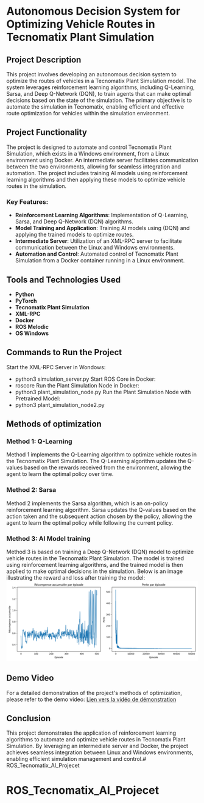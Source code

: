 # Autonomous Decision System for Optimizing Vehicle Routes in Tecnomatix Plant Simulation

## Project Description

This project involves developing an autonomous decision system to optimize the routes of vehicles in a Tecnomatix Plant Simulation model. The system leverages reinforcement learning algorithms, including Q-Learning, Sarsa, and Deep Q-Network (DQN), to train agents that can make optimal decisions based on the state of the simulation. The primary objective is to automate the simulation in Tecnomatix, enabling efficient and effective route optimization for vehicles within the simulation environment.

## Project Functionality

The project is designed to automate and control Tecnomatix Plant Simulation, which exists in a Windows environment, from a Linux environment using Docker. An intermediate server facilitates communication between the two environments, allowing for seamless integration and automation. The project includes training AI models using reinforcement learning algorithms and then applying these models to optimize vehicle routes in the simulation.

### Key Features:
- **Reinforcement Learning Algorithms**: Implementation of Q-Learning, Sarsa, and Deep Q-Network (DQN) algorithms.
- **Model Training and Application**: Training AI models using (DQN) and applying the trained models to optimize routes.
- **Intermediate Server**: Utilization of an XML-RPC server to facilitate communication between the Linux and Windows environments.
- **Automation and Control**: Automated control of Tecnomatix Plant Simulation from a Docker container running in a Linux environment.

## Tools and Technologies Used

- **Python**
- **PyTorch**
- **Tecnomatix Plant Simulation**
- **XML-RPC**
- **Docker**
- **ROS Melodic**
- **OS Windows**


## Commands to Run the Project

Start the XML-RPC Server in Wondows:
  - python3 simulation_server.py
Start  ROS Core in Docker:
  - roscore
Run the Plant Simulation Node in Docker:
  - python3 plant_simulation_node.py
Run the Plant Simulation Node with Pretrained Model:
  - python3 plant_simulation_node2.py


## Methods of optimization

### Method 1: Q-Learning

Method 1 implements the Q-Learning algorithm to optimize vehicle routes in the Tecnomatix Plant Simulation. The Q-Learning algorithm updates the Q-values based on the rewards received from the environment, allowing the agent to learn the optimal policy over time.

### Method 2: Sarsa

Method 2 implements the Sarsa algorithm, which is an on-policy reinforcement learning algorithm. Sarsa updates the Q-values based on the action taken and the subsequent action chosen by the policy, allowing the agent to learn the optimal policy while following the current policy.

### Method 3: AI Model training

Method 3 is based on training a Deep Q-Network (DQN) model to optimize vehicle routes in the Tecnomatix Plant Simulation. The model is trained using reinforcement learning algorithms, and the trained model is then applied to make optimal decisions in the simulation. Below is an image illustrating the reward and loss after training the model: ![Resultat d'entrainement](./plot_results.png)

## Demo Video

For a detailed demonstration of the project's methods of optimization, please refer to the demo video:
[Lien vers la vidéo de démonstration](./DemoVideo.mp4)

## Conclusion

This project demonstrates the application of reinforcement learning algorithms to automate and optimize vehicle routes in Tecnomatix Plant Simulation. By leveraging an intermediate server and Docker, the project achieves seamless integration between Linux and Windows environments, enabling efficient simulation management and control.# ROS_Tecnomatix_AI_Projecet
# ROS_Tecnomatix_AI_Projecet

